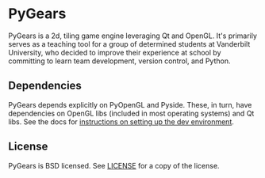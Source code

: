 # PyGears

PyGears is a 2d, tiling game engine leveraging Qt and OpenGL. It's primarily
serves as a teaching tool for a group of determined students at Vanderbilt
University, who decided to improve their experience at school by committing to
learn team development, version control, and Python.


## Dependencies

PyGears depends explicitly on PyOpenGL and Pyside. These, in turn, have
dependencies on OpenGL libs (included in most operating systems) and Qt
libs. See the docs for [instructions on setting up the dev environment](https://github.com/vandycs/pygears/blob/master/docs/development.md).


## License
PyGears is BSD licensed. See
[LICENSE](https://github.com/vandycs/pygears/blob/master/LICENSE) for a copy
of the license.
